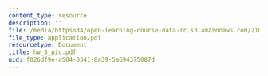 ```yaml
---
content_type: resource
description: ''
file: /media/https%3A/open-learning-course-data-rc.s3.amazonaws.com/21m-734-lighting-design-for-the-theatre-fall-2003/f026df9ea50403418a395a694375087d_hw_3_pic.pdf
file_type: application/pdf
resourcetype: Document
title: hw_3_pic.pdf
uid: f026df9e-a504-0341-8a39-5a694375087d
---
```

